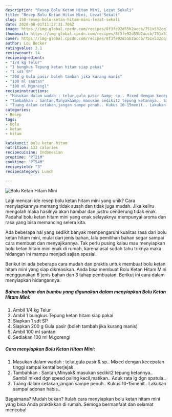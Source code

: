 ```yaml
---
description: "Resep Bolu Ketan Hitam Mini, Lezat Sekali"
title: "Resep Bolu Ketan Hitam Mini, Lezat Sekali"
slug: 150-resep-bolu-ketan-hitam-mini-lezat-sekali
date: 2020-08-01T11:27:31.706Z
image: https://img-global.cpcdn.com/recipes/8f3fe92d55b2accb/751x532cq70/bolu-ketan-hitam-mini-foto-resep-utama.jpg
thumbnail: https://img-global.cpcdn.com/recipes/8f3fe92d55b2accb/751x532cq70/bolu-ketan-hitam-mini-foto-resep-utama.jpg
cover: https://img-global.cpcdn.com/recipes/8f3fe92d55b2accb/751x532cq70/bolu-ketan-hitam-mini-foto-resep-utama.jpg
author: Lou Becker
ratingvalue: 3.1
reviewcount: 14
recipeingredient:
- "1/4 kg Telur"
- "1 bungkus Tepung ketan hitam siap pakai"
- "1 sdt SP"
- "200 g Gula pasir boleh tambah jika kurang manis"
- "100 ml santan"
- "100 ml Mgorengl"
recipeinstructions:
- "Masukan dalam wadah : telur,gula pasir &amp; sp.. Mixed dengan kecepatan tinggi sampai kental berjejak"
- "Tambahkan : Santan,Minyak&amp; masukan sedikit2 tepung ketannya.. Sambil mixed dgn speed paling kecil,matikan.. Aduk rata lg dgn spatula.."
- "Tuang dalam cetakan,jangan sampe penuh.. Kukus 10-15menit.. Lakukan sampai adonan habis.."
categories:
- Resep
tags:
- bolu
- ketan
- hitam

katakunci: bolu ketan hitam 
nutrition: 133 calories
recipecuisine: Indonesian
preptime: "PT21M"
cooktime: "PT54M"
recipeyield: "3"
recipecategory: Lunch

---
```



![Bolu Ketan Hitam Mini](https://img-global.cpcdn.com/recipes/8f3fe92d55b2accb/751x532cq70/bolu-ketan-hitam-mini-foto-resep-utama.jpg)

Lagi mencari ide resep bolu ketan hitam mini yang unik? Cara menyiapkannya memang tidak susah dan tidak juga mudah. Jika keliru mengolah maka hasilnya akan hambar dan justru cenderung tidak enak. Padahal bolu ketan hitam mini yang enak selayaknya mempunyai aroma dan rasa yang bisa memancing selera kita.



Ada beberapa hal yang sedikit banyak mempengaruhi kualitas rasa dari bolu ketan hitam mini, mulai dari jenis bahan, lalu pemilihan bahan segar sampai cara membuat dan menyajikannya. Tak perlu pusing kalau mau menyiapkan bolu ketan hitam mini enak di rumah, karena asal sudah tahu triknya maka hidangan ini mampu menjadi sajian spesial.


Berikut ini ada beberapa cara mudah dan praktis untuk membuat bolu ketan hitam mini yang siap dikreasikan. Anda bisa membuat Bolu Ketan Hitam Mini menggunakan 6 jenis bahan dan 3 tahap pembuatan. Berikut ini cara dalam menyiapkan hidangannya.

<!--inarticleads1-->

##### Bahan-bahan dan bumbu yang digunakan dalam menyiapkan Bolu Ketan Hitam Mini:

1. Ambil 1/4 kg Telur
1. Ambil 1 bungkus Tepung ketan hitam siap pakai
1. Siapkan 1 sdt SP
1. Siapkan 200 g Gula pasir (boleh tambah jika kurang manis)
1. Ambil 100 ml santan
1. Sediakan 100 ml M.gorengl




<!--inarticleads2-->

##### Cara menyiapkan Bolu Ketan Hitam Mini:

1. Masukan dalam wadah : telur,gula pasir &amp; sp.. Mixed dengan kecepatan tinggi sampai kental berjejak
1. Tambahkan : Santan,Minyak&amp; masukan sedikit2 tepung ketannya.. Sambil mixed dgn speed paling kecil,matikan.. Aduk rata lg dgn spatula..
1. Tuang dalam cetakan,jangan sampe penuh.. Kukus 10-15menit.. Lakukan sampai adonan habis..




Bagaimana? Mudah bukan? Itulah cara menyiapkan bolu ketan hitam mini yang bisa Anda praktikkan di rumah. Semoga bermanfaat dan selamat mencoba!
